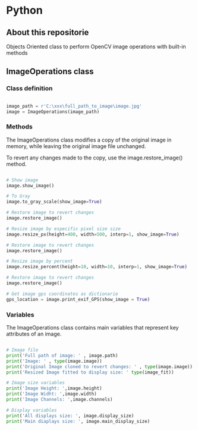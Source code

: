 # Python

## About this repositorie

Objects Oriented class to perform OpenCV image operations with built-in methods

## ImageOperations class

### Class definition

```python

image_path = r'C:\xxx\full_path_to_image\image.jpg'
image = ImageOperations(image_path)

```

### Methods

The ImageOperations class modifies a copy of the original image in memory, while leaving the original image file unchanged.

To revert any changes made to the copy, use the image.restore_image() method.

```python

# Show image
image.show_image()

# To Gray
image.to_gray_scale(show_image=True)

# Restore image to revert changes
image.restore_image()

# Resize image by especific pixel size size 
image.resize_px(height=400, width=500, interp=1, show_image=True)

# Restore image to revert changes
image.restore_image()

# Resize image by percent
image.resize_percent(height=10, width=10, interp=1, show_image=True)

# Restore image to revert changes
image.restore_image()

# Get image gps coordinates as dictionarie
gps_location = image.print_exif_GPS(show_image = True)

```

### Variables

The ImageOperations class contains main variables that represent key attributes of an image.

```python

# Image file
print('Full path of image: ' , image.path)
print('Image: ' , type(image.image))
print('Original Image cloned to revert changes: ' , type(image.image))
print('Resized Image fitted to display size: ' type(image_fit))

# Image size variables
print('Image Height: ',image.height) 
print('Image Widht: ',image.width) 
print('Image Channels: ',image.channels) 

# Display variables 
print('All displays size: ', image.display_size)
print('Main diaplays size: ', image.main_display_size) 

```
